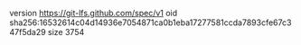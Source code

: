 version https://git-lfs.github.com/spec/v1
oid sha256:16532614c04d14936e7054871ca0b1eba17277581ccda7893cfe67c347f5da29
size 3754
